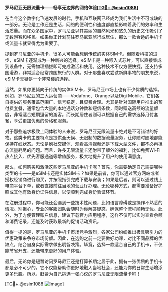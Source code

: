 **罗马尼亚无限流量卡——畅享无边界的网络体验[[TG💪+ @esim1088](https://t.me/s/esim1088)]**

在当今这个数字化飞速发展的时代，手机和互联网已经成为我们生活中不可或缺的一部分。无论是工作还是生活，网络的便利性和速度都直接影响着我们的效率和生活质量。而在众多国家中，罗马尼亚以其美丽的自然风光和悠久的历史文化吸引了无数游客和移民。如果你正计划前往罗马尼亚旅行或居住，那么一款合适的手机卡或流量卡就显得尤为重要了。

提到罗马尼亚的手机卡，很多人可能会想到传统的实体SIM卡。但随着科技的进步，eSIM卡逐渐成为一种新兴的选择。eSIM卡是一种嵌入式芯片，可以直接集成到设备中，无需物理插拔即可完成激活和使用。这种技术不仅方便快捷，还支持多国漫游，非常适合经常跨国旅行的人群。对于那些喜欢尝试新鲜事物的朋友来说，eSIM卡无疑是一个非常棒的选择。

当然，如果你更倾向于传统的实体SIM卡，罗马尼亚市场上也有不少优质的选择。例如，罗马尼亚的三大运营商——Vodafone、Orange以及Digi Mobile，它们各自提供的服务覆盖范围广、信号稳定，且资费合理。尤其是针对国际用户推出的预付费套餐，通常包含大量的本地通话分钟数和短信条数，同时赠送高额的流量额度，非常适合短期逗留的游客。而长期居住者则可以根据自己的需求选择月付套餐，享受更加优惠的价格和服务。

对于那些追求极致上网体验的人来说，罗马尼亚无限流量卡绝对是不可错过的好物。这类卡的主要特点是提供全天候、无限制的数据流量服务，让你随时随地都能保持在线状态。无论是刷社交媒体、观看高清视频还是下载大型文件，都不必再担心流量耗尽的问题。而且，许多无限流量卡还附带了额外的福利，比如免费Wi-Fi热点接入、优先客服通道等增值服务，极大地提升了用户的使用满意度。

那么，如何购买和激活这些罗马尼亚的手机卡呢？首先，你需要确定自己需要哪种类型的卡——是eSIM卡还是实体SIM卡？如果是前者，你可以通过官方网站或者授权经销商进行购买，并按照指引完成下载与安装；如果是后者，则可以通过线上电商平台下单，或者直接前往当地的营业厅办理。无论哪种方式，都需要准备好护照或其他有效身份证件信息，以便顺利完成身份验证环节。

在注册过程中，你可能还会遇到一些技术性问题，比如语言障碍或是操作不熟悉的情况。别担心，专业的客服团队会随时为你解答疑惑，确保整个流程顺畅无忧。此外，为了方便管理账户信息，建议下载官方应用程序，这样不仅可以实时查看余额和消费记录，还能及时获取最新的促销活动资讯。

值得一提的是，罗马尼亚的手机卡市场竞争激烈，各家公司纷纷推出极具吸引力的优惠政策来争夺市场份额。因此，在选购之前一定要做好功课，对比不同品牌的优缺点，结合自身实际需求做出明智决策。毕竟，选择一款适合自己的手机卡，不仅能节省开支，还能带来更好的用户体验。

最后，无论你是短暂访问罗马尼亚还是打算长期定居于此，拥有一张优质的手机卡都是必不可少的。它不仅能帮助你更好地融入当地社会，还能为你的日常生活增添更多乐趣。所以，赶紧为自己挑选一张心仪的罗马尼亚无限流量卡吧！

[[TG💪+ @esim1088](https://t.me/s/esim1088) ![Image](https://i.postimg.cc/4NQfJmqS/Snipaste-2025-05-13-00-14-12.png)]